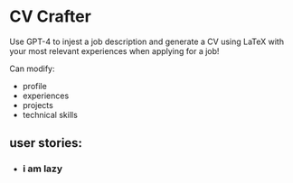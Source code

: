 # CV Crafter

Use GPT-4 to injest a job description and generate a CV using LaTeX with your most relevant experiences when applying for a job!

Can modify:
- profile
- experiences
- projects
- technical skills

## user stories:

- ### i am lazy
